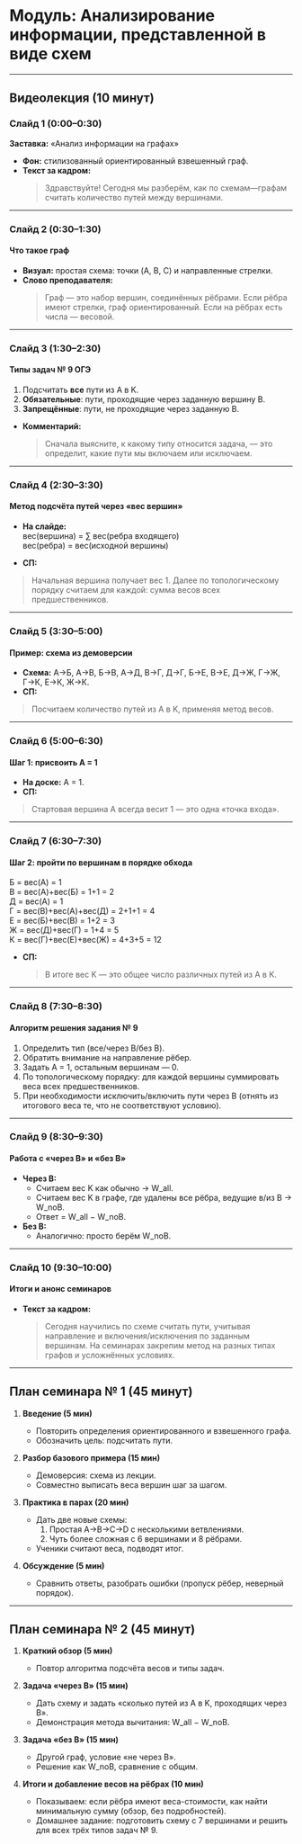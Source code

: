 # Модуль: Анализирование информации, представленной в виде схем

---

## Видеолекция (10 минут)

### Слайд 1 (0:00–0:30)  
**Заставка:** «Анализ информации на графах»  
- **Фон:** стилизованный ориентированный взвешенный граф.  
- **Текст за кадром:**  
  > Здравствуйте! Сегодня мы разберём, как по схемам—графам считать количество путей между вершинами.

---

### Слайд 2 (0:30–1:30)  
#### Что такое граф  
- **Визуал:** простая схема: точки (A, B, C) и направленные стрелки.  
- **Слово преподавателя:**  
  > Граф — это набор вершин, соединённых рёбрами. Если рёбра имеют стрелки, граф ориентированный. Если на рёбрах есть числа — весовой.

---

### Слайд 3 (1:30–2:30)  
#### Типы задач № 9 ОГЭ  
1. Подсчитать **все** пути из A в K.  
2. **Обязательные**: пути, проходящие через заданную вершину B.  
3. **Запрещённые**: пути, не проходящие через заданную B.  
- **Комментарий:**  
  > Сначала выясните, к какому типу относится задача, — это определит, какие пути мы включаем или исключаем.

---

### Слайд 4 (2:30–3:30)  
#### Метод подсчёта путей через «вес вершин»  
- **На слайде:**  
вес(вершина) = ∑ вес(ребра входящего)  
вес(ребра) = вес(исходной вершины)

- **СП:**  
> Начальная вершина получает вес 1. Далее по топологическому порядку считаем для каждой: сумма весов всех предшественников.

---

### Слайд 5 (3:30–5:00)  
#### Пример: схема из демоверсии  
- **Схема:** А→Б, А→В, Б→В, А→Д, В→Г, Д→Г, Б→Е, В→Е, Д→Ж, Г→Ж, Г→К, Е→К, Ж→К.  
- **СП:**  
> Посчитаем количество путей из A в K, применяя метод весов.

---

### Слайд 6 (5:00–6:30)  
#### Шаг 1: присвоить A = 1  
- **На доске:** A = 1.  
- **СП:**  
> Стартовая вершина A всегда весит 1 — это одна «точка входа».

---

### Слайд 7 (6:30–7:30)  
#### Шаг 2: пройти по вершинам в порядке обхода  
Б = вес(A) = 1  
В = вес(A)+вес(Б) = 1+1 = 2  
Д = вес(A) = 1  
Г = вес(В)+вес(A)+вес(Д) = 2+1+1 = 4  
Е = вес(Б)+вес(В) = 1+2 = 3  
Ж = вес(Д)+вес(Г) = 1+4 = 5  
К = вес(Г)+вес(Е)+вес(Ж) = 4+3+5 = 12

- **СП:**  
  > В итоге вес K — это общее число различных путей из A в K.

---

### Слайд 8 (7:30–8:30)  
#### Алгоритм решения задания № 9  
1. Определить тип (все/через B/без B).  
2. Обратить внимание на направление рёбер.  
3. Задать A = 1, остальным вершинам — 0.  
4. По топологическому порядку: для каждой вершины суммировать веса всех предшественников.  
5. При необходимости исключить/включить пути через B (отнять из итогового веса те, что не соответствуют условию).  

---

### Слайд 9 (8:30–9:30)  
#### Работа с «через B» и «без B»  
- **Через B:**  
  - Считаем вес K как обычно → W_all.  
  - Считаем вес K в графе, где удалены все рёбра, ведущие в/из B → W_noB.  
  - Ответ = W_all − W_noB.  
- **Без B:**  
  - Аналогично: просто берём W_noB.  

---

### Слайд 10 (9:30–10:00)  
#### Итоги и анонс семинаров  
- **Текст за кадром:**  
  > Сегодня научились по схеме считать пути, учитывая направление и включения/исключения по заданным вершинам. На семинарах закрепим метод на разных типах графов и усложнённых условиях.

---

## План семинара № 1 (45 минут)

1. **Введение (5 мин)**  
   - Повторить определения ориентированного и взвешенного графа.  
   - Обозначить цель: подсчитать пути.

2. **Разбор базового примера (15 мин)**  
   - Демоверсия: схема из лекции.  
   - Совместно выписать веса вершин шаг за шагом.

3. **Практика в парах (20 мин)**  
   - Дать две новые схемы:  
     1. Простая A→B→C→D с несколькими ветвлениями.  
     2. Чуть более сложная с 6 вершинами и 8 рёбрами.  
   - Ученики считают веса, подводят итог.

4. **Обсуждение (5 мин)**  
   - Сравнить ответы, разобрать ошибки (пропуск рёбер, неверный порядок).

---

## План семинара № 2 (45 минут)

1. **Краткий обзор (5 мин)**  
   - Повтор алгоритма подсчёта весов и типы задач.

2. **Задача «через B» (15 мин)**  
   - Дать схему и задать «сколько путей из A в K, проходящих через B».  
   - Демонстрация метода вычитания: W_all − W_noB.

3. **Задача «без B» (15 мин)**  
   - Другой граф, условие «не через B».  
   - Решение как W_noB, сравнение с общим.

4. **Итоги и добавление весов на рёбрах (10 мин)**  
   - Показываем: если рёбра имеют веса-стоимости, как найти минимальную сумму (обзор, без подробностей).  
   - Домашнее задание: подготовить схему с 7 вершинами и решить для всех трёх типов задач № 9.  
